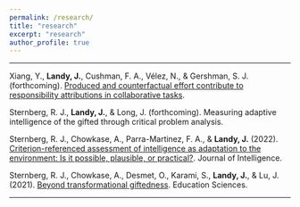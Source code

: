 ```yaml
---
permalink: /research/
title: "research"
excerpt: "research"
author_profile: true
---
```


-------

Xiang, Y., **Landy, J.**, Cushman, F. A., Vélez, N., & Gershman, S. J. (forthcoming). [Produced and counterfactual effort contribute to responsibility attributions in collaborative tasks](https://psyarxiv.com/jc3hk/).

Sternberg, R. J., **Landy, J.**, & Long, J. (forthcoming). Measuring adaptive intelligence of the gifted through critical problem analysis.

Sternberg, R. J., Chowkase, A., Parra-Martinez, F. A., & **Landy, J.** (2022). [Criterion-referenced assessment of
intelligence as adaptation to the environment: Is it possible, plausible, or practical?](https://doi.org/10.3390/jintelligence10030057). Journal of Intelligence.

Sternberg, R. J., Chowkase, A., Desmet, O., Karami, S., **Landy, J.**, & Lu, J. (2021). [Beyond transformational giftedness](https://doi.org/10.3390/educsci11050192).
Education Sciences.

------ 
